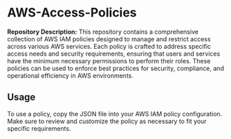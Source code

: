 # AWS-Access-Policies
**Repository Description:** This repository contains a comprehensive collection of AWS IAM policies designed to manage and restrict access across various AWS services. Each policy is crafted to address specific access needs and security requirements, ensuring that users and services have the minimum necessary permissions to perform their roles. These policies can be used to enforce best practices for security, compliance, and operational efficiency in AWS environments.

## Usage

To use a policy, copy the JSON file into your AWS IAM policy configuration. Make sure to review and customize the policy as necessary to fit your specific requirements.
